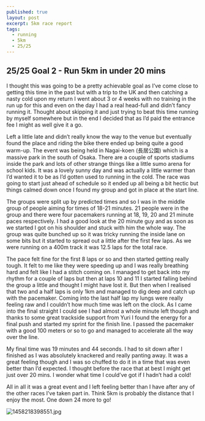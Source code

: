 ```yaml
---
published: true
layout: post
excerpt: 5km race report
tags: 
  - running
  - 5km
  - 25/25
---
```





## 25/25 Goal 2 - Run 5km in under 20 mins

I thought this was going to be a pretty achievable goal as I’ve come close to getting this time in the past but with a trip to the UK and then catching a nasty cold upon my return I went about 3 or 4 weeks with no training in the run up for this and even on the day I had a real head-full and didn’t fancy running it. Thought about skipping it and just trying to beat this time running by myself somewhere but in the end I decided that as I’d paid the entrance fee I might as well give it a go.  
 
Left a little late and didn’t really know the way to the venue but eventually found the place and riding the bike there ended up being quite a good warm-up. The event was being held in Nagai-koen (長居公園) which is a massive park in the south of Osaka. There are a couple of sports stadiums inside the park and lots of other strange things like a little sumo arena for school kids. It was a lovely sunny day and was actually a little warmer than I’d wanted it to be as I’d gotten used to running in the cold. The race was going to start just ahead of schedule so it ended up all being a bit hectic but things calmed down once I found my group and got in place at the start line.  
 
The groups were split up by predicted times and so I was in the middle group of people aiming for times of 18-21 minutes. 21 people were in the group and there were four pacemakers running at 18, 19, 20 and 21 minute paces respectively. I had a good look at the 20 minute guy and as soon as we started I got on his shoulder and stuck with him the whole way. The group was quite bunched up so it was tricky running the inside lane on some bits but it started to spread out a little after the first few laps. As we were running on a 400m track it was 12.5 laps for the total race.  
 
The pace felt fine for the first 8 laps or so and then started getting really tough. It felt to me like they were speeding up and I was really breathing hard and felt like I had a stitch coming on. I managed to get back into my rhythm for a couple of laps but then at laps 10 and 11 I started falling behind the group a little and thought I might have lost it. But then when I realised that two and a half laps is only 1km and managed to dig deep and catch up with the pacemaker. Coming into the last half lap my lungs were really feeling raw and I couldn’t how much time was left on the clock. As I came into the final straight I could see I had almost a whole minute left though and thanks to some great trackside support from Yuri I found the energy for a final push and started my sprint for the finish line. I passed the pacemaker with a good 100 meters or so to go and managed to accelerate all the way over the line.  
 
My final time was 19 minutes and 44 seconds. I had to sit down after I finished as I was absolutely knackered and really panting away. It was a great feeling though and I was so chuffed to do it in a time that was even better than I’d expected. I thought before the race that at best I might get just over 20 mins. I wonder what time I could’ve got if I hadn’t had a cold!  
 
All in all it was a great event and I left feeling better than I have after any of the other races I’ve taken part in. Think 5km is probably the distance that I enjoy the most. One down 24 more to go!  

![1458218398551.jpg]({{joe-robertson.github.io}}/_posts/1458218398551.jpg)
